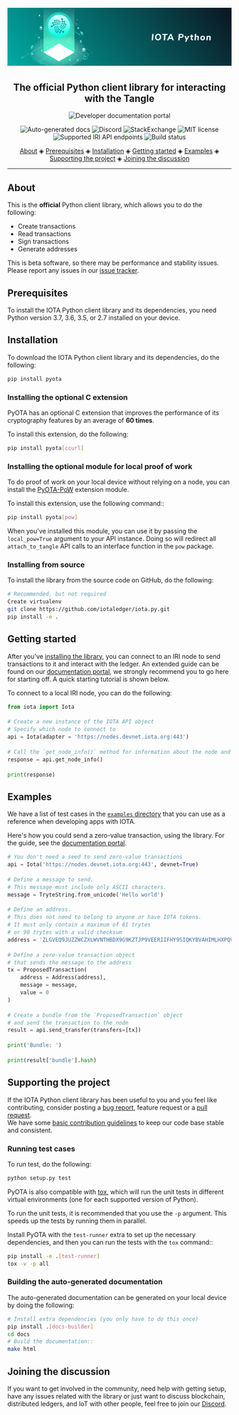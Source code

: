 <h1 align="center">
  <br>
  <a href="https://docs.iota.org/docs/client-libraries/0.1/getting-started/python-quickstart"><img src="iota-python.png"></a>
</h1>

<h2 align="center">The official Python client library for interacting with the Tangle</h2>

<p align="center">
    <a href="https://docs.iota.org/docs/client-libraries/0.1/getting-started/python-quickstart" style="text-decoration:none;">
    <img src="https://img.shields.io/badge/Documentation%20portal-blue.svg?style=for-the-badge"
         alt="Developer documentation portal">
      </p>
<p align="center">
  <a href="http://pyota.readthedocs.io/en/latest/?badge=latest" style="text-decoration:none;"><img src="https://img.shields.io/badge/ReadTheDocs-reference-informational.svg" alt="Auto-generated docs"></a>
  <a href="https://discord.iota.org/" style="text-decoration:none;"><img src="https://img.shields.io/badge/Discord-9cf.svg?logo=discord" alt="Discord"></a>
  <a href="https://iota.stackexchange.com/" style="text-decoration:none;"><img src="https://img.shields.io/badge/StackExchange-9cf.svg?logo=stackexchange" alt="StackExchange"></a>
  <a href="https://github.com/iotaledger/entangled/blob/develop/LICENSE" style="text-decoration:none;"><img src="https://img.shields.io/github/license/iotaledger/iota.py.svg" alt="MIT license"></a>
  <a href="https://docs.iota.org/docs/node-software/0.1/iri/references/api-reference" style="text-decoration:none;"><img src="https://img.shields.io/badge/Node%20API%20coverage-18/18%20commands-green.svg" alt="Supported IRI API endpoints"></a>
  <a href="https://travis-ci.org/iotaledger/iota.py" style="text-decoration:none;"><img src="https://travis-ci.org/iotaledger/iota.py.svg?branch=master" alt="Build status"></a>
</p>
      
<p align="center">
  <a href="#about">About</a> ◈
  <a href="#prerequisites">Prerequisites</a> ◈
  <a href="#installation">Installation</a> ◈
  <a href="#getting-started">Getting started</a> ◈
  <a href="#examples">Examples</a> ◈
  <a href="#supporting-the-project">Supporting the project</a> ◈
  <a href="#joining-the-discussion">Joining the discussion</a> 
</p>

---

## About

This is the **official** Python client library, which allows you to do the following:
* Create transactions
* Read transactions
* Sign transactions
* Generate addresses

This is beta software, so there may be performance and stability issues.
Please report any issues in our [issue tracker](https://github.com/iotaledger/iota.py/issues/new).

## Prerequisites

To install the IOTA Python client library and its dependencies, you need Python version 3.7, 3.6, 3.5, or 2.7 installed on your device.

## Installation

To download the IOTA Python client library and its dependencies, do the following:

```bash
pip install pyota
```

### Installing the optional C extension

PyOTA has an optional C extension that improves the performance of its
cryptography features by an average of **60 times**.

To install this extension, do the following:

```bash
pip install pyota[ccurl]
```

### Installing the optional module for local proof of work

To do proof of work on your local device without relying on a node,
you can install the [PyOTA-PoW](https://pypi.org/project/PyOTA-PoW/) extension module.

To install this extension, use the following command::

```bash
pip install pyota[pow]
```

When you've installed this module, you can use it by passing the `local_pow=True` argument to your API instance. Doing so will redirect all `attach_to_tangle`
API calls to an interface function in the `pow` package.

### Installing from source

To install the library from the source code on GitHub, do the following:

```bash
# Recommended, but not required
Create virtualenv
git clone https://github.com/iotaledger/iota.py.git
pip install -e .
```

## Getting started

After you've [installing the library](#installation), you can connect to an IRI node to send transactions to it and interact with the ledger.
An extended guide can be found on our [documentation portal](https://docs.iota.org/docs/client-libraries/0.1/getting-started/python-quickstart), we strongly recommend you to go here for starting off. A quick starting tutorial is shown below.

To connect to a local IRI node, you can do the following:

```py
from iota import Iota

# Create a new instance of the IOTA API object
# Specify which node to connect to
api = Iota(adapter = 'https://nodes.devnet.iota.org:443')

# Call the `get_node_info()` method for information about the node and the Tangle
response = api.get_node_info()

print(response)
```

## Examples

We have a list of test cases in the [`examples` directory](https://github.com/iotaledger/iota.py/tree/master/examples) that you can use as a reference when developing apps with IOTA.

Here's how you could send a zero-value transaction, using the library. For the guide, see the [documentation portal](https://docs.iota.org/docs/client-libraries/0.1/how-to-guides/python/send-your-first-bundle).

```python
# You don't need a seed to send zero-value transactions
api = Iota('https://nodes.devnet.iota.org:443', devnet=True)

# Define a message to send.
# This message must include only ASCII characters.
message = TryteString.from_unicode('Hello world')

# Define an address.
# This does not need to belong to anyone or have IOTA tokens.
# It must only contain a maximum of 81 trytes
# or 90 trytes with a valid checksum
address = 'ZLGVEQ9JUZZWCZXLWVNTHBDX9G9KZTJP9VEERIIFHY9SIQKYBVAHIMLHXPQVE9IXFDDXNHQINXJDRPFDXNYVAPLZAW'

# Define a zero-value transaction object
# that sends the message to the address
tx = ProposedTransaction(
    address = Address(address),
    message = message,
    value = 0
)

# Create a bundle from the `ProposedTransaction` object
# and send the transaction to the node
result = api.send_transfer(transfers=[tx])

print('Bundle: ')

print(result['bundle'].hash)
```

## Supporting the project

If the IOTA Python client library has been useful to you and you feel like contributing, consider posting a [bug report](https://github.com/iotaledger/iota.py/issues/new-issue), feature request or a [pull request](https://github.com/iotaledger/iota.py/pulls/).  
We have some [basic contribution guidelines](CONTRIBUTING.rst) to keep our code base stable and consistent.

### Running test cases

To run test, do the following:

```bash
python setup.py test
```

PyOTA is also compatible with [tox](https://tox.readthedocs.io/), which will run the unit tests in different virtual environments (one for each supported version of Python).

To run the unit tests, it is recommended that you use the `-p` argument.
This speeds up the tests by running them in parallel.

Install PyOTA with the `test-runner` extra to set up the necessary
dependencies, and then you can run the tests with the `tox` command::

```bash
pip install -e .[test-runner]
tox -v -p all
```

### Building the auto-generated documentation

The auto-generated documentation can be generated on your local device by doing the following:

```bash
# Install extra dependencies (you only have to do this once)
pip install .[docs-builder]
cd docs
# Build the documentation::
make html
```

## Joining the discussion

If you want to get involved in the community, need help with getting setup, have any issues related with the library or just want to discuss blockchain, distributed ledgers, and IoT with other people, feel free to join our [Discord](https://discord.iota.org/).
